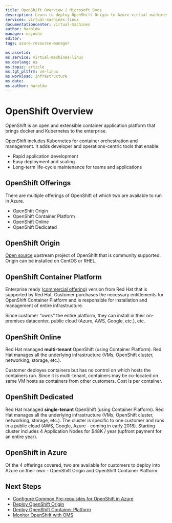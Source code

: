 ```yaml
---
title: OpenShift Overview | Microsoft Docs
description: Learn to deploy OpenShift Origin to Azure virtual machines.
services: virtual-machines-linux
documentationcenter: virtual-machines
author: haroldw
manager: najoshi
editor: 
tags: azure-resource-manager

ms.assetid: 
ms.service: virtual-machines-linux
ms.devlang: na
ms.topic: article
ms.tgt_pltfrm: vm-linux
ms.workload: infrastructure
ms.date: 
ms.author: haroldw
---
```


# OpenShift Overview

OpenShift is an open and extensible container application platform that brings docker and Kubernetes to the enterprise.  

OpenShift includes Kubernetes for container orchestration and management. It adds developer and operations-centric tools that enable:

- Rapid application development
- Easy deployment and scaling
- Long-term life-cycle maintenance for teams and applications

## OpenShift Offerings

There are multiple offerings of OpenShift of which two are available to run in Azure.

- OpenShift Origin
- OpenShift Container Platform
- OpenShift Online
- OpenShift Dedicated

## OpenShift Origin

[Open source](https://www.openshift.org/) upstream project of OpenShift that is community supported. Origin can be installed on CentOS or RHEL.

## OpenShift Container Platform

Enterprise ready ([commercial offering](https://www.openshift.com)) version from Red Hat that is supported by Red Hat. Customer purchases the necessary entitlements for OpenShift Container Platform and is responsible for installation and management of entire infrastructure.

Since customer "owns" the entire platform, they can install in their on-premises datacenter, public cloud (Azure, AWS, Google, etc.), etc.

## OpenShift Online

Red Hat managed **multi-tenant** OpenShift (using Container Platform). Red Hat manages all the underlying infrastructure (VMs, OpenShift cluster, networking, storage, etc.). 

Customer deployes containers but has no control on which hosts the containers run. Since it is multi-tenant, containers may be co-located on same VM hosts as containers from other customers. Cost is per container.

## OpenShift Dedicated

Red Hat managed **single-tenant** OpenShift (using Container Platform). Red Hat manages all the underlying infrastructure (VMs, OpenShift cluster, networking, storage, etc.). The cluster is specific to one customer and runs in a public cloud (AWS, Google, Azure - coming in early 2018). Starting cluster includes 4 Application Nodes for $48K / year (upfront payment for an entire year).

## OpenShift in Azure

Of the 4 offerings covered, two are available for customers to deploy into Azure on their own - OpenShift Origin and OpenShift Container Platform.

## Next Steps

- [Configure Common Pre-requisites for OpenShift in Azure](./openshift-pre-requisites.md)
- [Deploy OpenShift Origin](./openshift-origin.md)
- [Deploy OpenShift Container Platform](./openshift-container-platform.md)
- [Monitor OpenShift with OMS](./openshift-oms.md)
